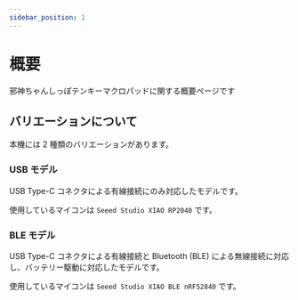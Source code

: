 ```yaml
---
sidebar_position: 1
---
```


# 概要

邪神ちゃんしっぽテンキーマクロパッドに関する概要ページです

## バリエーションについて

本機には 2 種類のバリエーションがあります。

### USB モデル

USB Type-C コネクタによる有線接続にのみ対応したモデルです。

使用しているマイコンは `Seeed Studio XIAO RP2040` です。

### BLE モデル

USB Type-C コネクタによる有線接続と Bluetooth (BLE) による無線接続に対応し、バッテリー駆動に対応したモデルです。

使用しているマイコンは `Seeed Studio XIAO BLE nRF52840` です。
